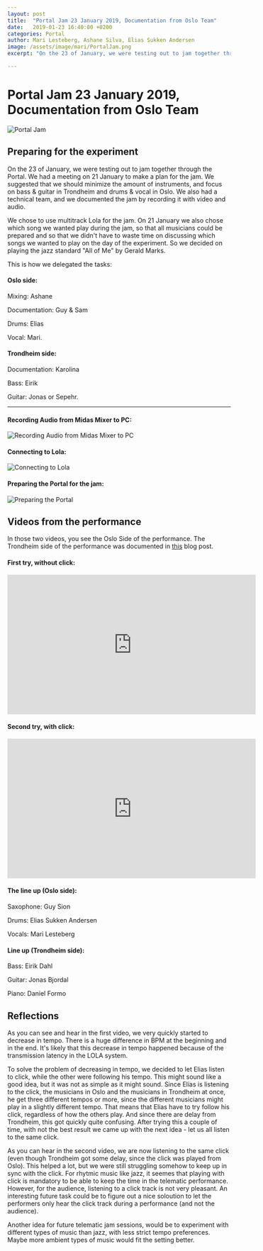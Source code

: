 ```yaml
---
layout: post
title:  "Portal Jam 23 January 2019, Documentation from Oslo Team"
date:   2019-01-23 16:40:00 +0200
categories: Portal
author: Mari Lesteberg, Ashane Silva, Elias Sukken Andersen
image: /assets/image/mari/PortalJam.png
excerpt: "On the 23 of January, we were testing out to jam together through the Portal."

---
```

# Portal Jam 23 January 2019, Documentation from Oslo Team

![Portal Jam](/assets/image/mari/PortalJam.png "Portal Jam")


## Preparing for the experiment


On the 23 of January, we were testing out to jam together through the Portal. We had a meeting on 21 January to make a plan for the jam. We suggested that we should minimize the amount of instruments, and focus on bass & guitar in Trondheim and drums & vocal in Oslo. We also had a technical team, and we documented the jam by recording it with video and audio.

We chose to use multitrack Lola for the jam. On 21 January we also chose which song we wanted play during the jam, so that all musicians could be prepared and so that we didn't have to waste time on discussing which songs we wanted to play on the day of the experiment. So we decided on playing the jazz standard "All of Me" by Gerald Marks. 

This is how we delegated the tasks:

#### Oslo side:

Mixing: Ashane

Documentation: Guy & Sam

Drums: Elias

Vocal: Mari.


#### Trondheim side:

Documentation: Karolina

Bass: Eirik

Guitar: Jonas or Sepehr.

---

#### Recording Audio from Midas Mixer to PC:

![Recording Audio from Midas Mixer to PC](/assets/image/mari/mixerrecord.jpg "Recording Audio from Midas Mixer to PC")

#### Connecting to Lola:

![Connecting to Lola](/assets/image/mari/lolaconnect.jpg "Connecting to Lola")



#### Preparing the Portal for the jam:

![Preparing the Portal](/assets/image/mari/portalprepare.jpg "Preparing the Portal")



## Videos from the performance


In those two videos, you see the Oslo Side of the performance. The Trondheim side of the performance was documented in [this](https://mct-master.github.io/portal/2019/02/10/Documentation-and-recommendations-from-the-latest-Portal-Jam.html) blog post. 


#### First try, without click:

<iframe width="560" height="315" src="https://www.youtube.com/embed/KhMig-qWRZI" frameborder="0" allow="accelerometer; autoplay; encrypted-media; gyroscope; picture-in-picture" allowfullscreen></iframe>

#### Second try, with click:

<iframe width="560" height="315" src="https://www.youtube.com/embed/7LWDRQu0FXo" frameborder="0" allow="accelerometer; autoplay; encrypted-media; gyroscope; picture-in-picture" allowfullscreen></iframe>

#### The line up (Oslo side):

Saxophone: Guy Sion

Drums: Elias Sukken Andersen

Vocals: Mari Lesteberg

#### Line up (Trondheim side):

Bass: Eirik Dahl

Guitar: Jonas Bjordal

Piano: Daniel Formo

## Reflections

As you can see and hear in the first video, we very quickly started to decrease in tempo. There is a huge difference in BPM at the beginning and in the end. It's likely that this decrease in tempo happened because of the transmission latency in the LOLA system.

To solve the problem of decreasing in tempo, we decided to let Elias listen to click, while the other were following his tempo. This might sound like a good idea, but it was not as simple as it might sound. Since Elias is listening to the click, the musicians in Oslo and the musicians in Trondheim at once, he get three different tempos or more, since the different musicians might play in a slightly different tempo. That means that Elias have to try follow his click, regardless of how the others play. And since there are delay from Trondheim, this got quickly quite confusing. After trying this a couple of time, with not the best result we came up with the next idea - let us all listen to the same click.

As you can hear in the second video, we are now listening to the same click (even though Trondheim got some delay, since the click was played from Oslo). This helped a lot, but we were still struggling somehow to keep up in sync with the click. For rhytmic music like jazz, it seemes that playing with click is mandatory to be able to keep the time in the telematic performance. However, for the audience, listening to a click track is not very pleasant. An interesting future task could be to figure out a nice soloution to let the performers only hear the click track during a performance (and not the audience).

Another idea for future telematic jam sessions, would be to experiment with different types of music than jazz, with less strict tempo preferences. Maybe more ambient types of music would fit the setting better.

